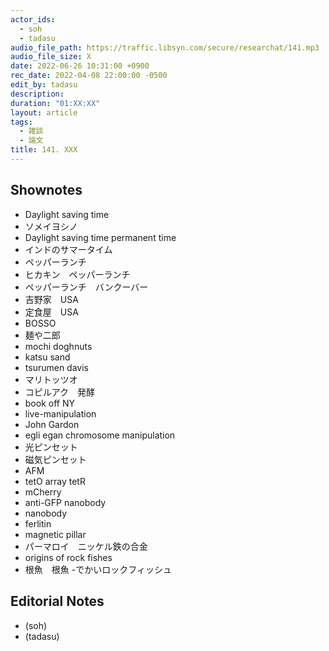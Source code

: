 ```yaml
---
actor_ids:
  - soh
  - tadasu
audio_file_path: https://traffic.libsyn.com/secure/researchat/141.mp3 
audio_file_size: X
date: 2022-06-26 10:31:00 +0900
rec_date: 2022-04-08 22:00:00 -0500
edit_by: tadasu
description: 
duration: "01:XX:XX"
layout: article
tags:
  - 雑談
  - 論文
title: 141. XXX
---
```


## Shownotes
- Daylight saving time
- ソメイヨシノ
- Daylight saving time permanent time
- インドのサマータイム
- ペッパーランチ
- ヒカキン　ペッパーランチ
- ペッパーランチ　バンクーバー
- 吉野家　USA
- 定食屋　USA
- BOSSO
- 麺や二郎
- mochi doghnuts
- katsu sand
- tsurumen davis
- マリトッツオ
- コピルアク　発酵
- book off NY
- live-manipulation
- John Gardon
- egli egan chromosome manipulation
- 光ピンセット
- 磁気ピンセット
- AFM
- tetO array tetR
- mCherry
- anti-GFP nanobody
- nanobody
- ferlitin
- magnetic pillar
- パーマロイ　ニッケル鉄の合金
- origins of rock fishes
- 根魚　根魚
-でかいロックフィッシュ

## Editorial Notes
- (soh)
- (tadasu)
